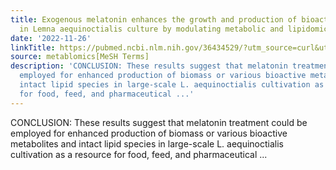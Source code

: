 ```yaml
---
title: Exogenous melatonin enhances the growth and production of bioactive metabolites
  in Lemna aequinoctialis culture by modulating metabolic and lipidomic profiles
date: '2022-11-26'
linkTitle: https://pubmed.ncbi.nlm.nih.gov/36434529/?utm_source=curl&utm_medium=rss&utm_campaign=pubmed-2&utm_content=1Zkrxt7ktlCbHBXEV3v65xxSnkSWNsJ1A6Fq3gBniKhGfIUslK&fc=20210907212339&ff=20221129201244&v=2.17.8
source: metablomics[MeSH Terms]
description: 'CONCLUSION: These results suggest that melatonin treatment could be
  employed for enhanced production of biomass or various bioactive metabolites and
  intact lipid species in large-scale L. aequinoctialis cultivation as a resource
  for food, feed, and pharmaceutical ...'
---
```

CONCLUSION: These results suggest that melatonin treatment could be employed for enhanced production of biomass or various bioactive metabolites and intact lipid species in large-scale L. aequinoctialis cultivation as a resource for food, feed, and pharmaceutical ...